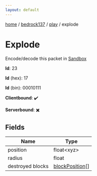 ```yaml
---
layout: default
---
```


[home](/)  /  [bedrock137](/protocol/bedrock137)  /  [play](/protocol/bedrock137/play)  /  explode

# Explode

Encode/decode this packet in [Sandbox](../../../sandbox/bedrock137#play.explode)

**Id**: 23

**Id** (hex): 17

**Id** (bin): 00010111

**Clientbound**: ✔️

**Serverbound**: ✖️

## Fields

Name | Type
---|---
position | float&lt;xyz&gt;
radius | float
destroyed blocks | [blockPosition](/protocol/bedrock137/types/block-position)[]
